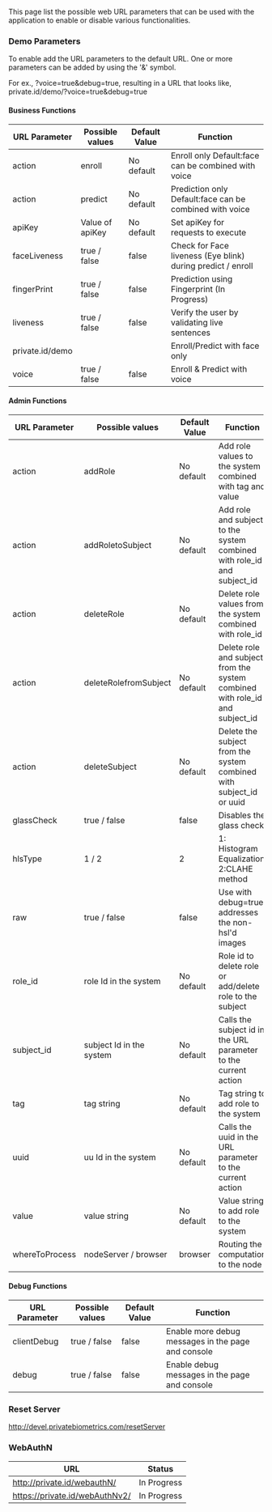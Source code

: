 This page list the possible web URL parameters that can be used with the application to enable or disable various functionalities.

### Demo Parameters

To enable add the URL parameters to the default URL. One or more parameters can be added by using the '&' symbol. 

For ex., ?voice=true&debug=true, resulting in a URL that looks like, private.id/demo/?voice=true&debug=true

#### Business Functions

|URL Parameter | Possible values |Default Value|Function | 
|-----|----|---|-----|
|action|enroll|No default|Enroll only Default:face can be combined with voice|
|action|predict|No default|Prediction only Default:face can be combined with voice|
|apiKey| Value of apiKey|No default|Set apiKey for requests to execute|
|faceLiveness| true / false|false|Check for Face liveness (Eye blink) during predict / enroll|
|fingerPrint|true / false|false|Prediction using Fingerprint (In Progress)|
|liveness|true / false|false|Verify the user by validating live sentences|
|private.id/demo|||Enroll/Predict with face only|
|voice|true / false|false|Enroll & Predict with voice|







#### Admin Functions

|URL Parameter | Possible values |Default Value|Function | 
|-----|----|---|-----|
|action|addRole|No default|Add role values to the system combined with tag and value|
|action|addRoletoSubject|No default|Add role and subject to the system combined with role_id and subject_id|
|action|deleteRole|No default|Delete role values from the system combined with role_id|
|action|deleteRolefromSubject|No default|Delete role and subject from the system combined with role_id and subject_id|
|action|deleteSubject|No default|Delete the subject from the system combined with subject_id or uuid|
|glassCheck|true / false|false|Disables the glass check|
|hlsType|1 / 2|2|1: Histogram Equalization 2:CLAHE method|
|raw|true / false|false|Use with debug=true, addresses the non-hsl'd images|
|role_id|role Id in the system|No default|Role id to delete role or add/delete role to the subject|
|subject_id|subject Id in the system|No default|Calls the subject id in the URL parameter to the current action|
|tag|tag string|No default|Tag string to add role to the system|
|uuid|uu Id in the system|No default|Calls the uuid in the URL parameter to the current action|
|value|value string|No default|Value string to add role to the system|
|whereToProcess|nodeServer / browser |browser|Routing the computation to the node|

#### Debug Functions

|URL Parameter | Possible values |Default Value|Function | 
|-----|----|---|-----|
|clientDebug|true / false|false|Enable more debug messages in the page and console|
|debug|true / false|false|Enable debug messages in the page and console|


### Reset Server

http://devel.privatebiometrics.com/resetServer

### WebAuthN
|URL|Status|
|---|---|
|http://private.id/webauthN/|In Progress|
|https://private.id/webAuthNv2/|In Progress|